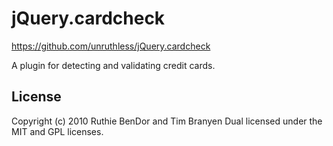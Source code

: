 # jQuery.cardcheck

https://github.com/unruthless/jQuery.cardcheck

A plugin for detecting and validating credit cards.

## License

Copyright (c) 2010 Ruthie BenDor and Tim Branyen
Dual licensed under the MIT and GPL licenses.